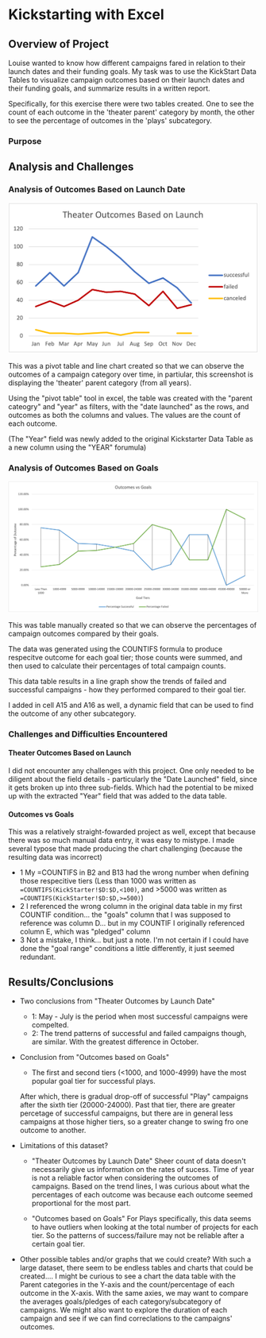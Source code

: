 # Kickstarting with Excel

## Overview of Project
Louise wanted to know how different campaigns fared in relation to their launch dates and their funding goals. My task was to use the KickStart Data Tables to visualize campaign outcomes based on their launch dates and their funding goals, and summarize results in a written report. 

Specifically, for this exercise there were two tables created. One to see the count of each outcome in the 'theater parent' category by month, the other to see the percentage of outcomes in the 'plays' subcategory.

### Purpose

## Analysis and Challenges


### Analysis of Outcomes Based on Launch Date

![Outcomes VS Launch](https://github.com/ahualoh/kickstarter-analysis/blob/main/Resources/Theater_Outcomes_vs_Launch.png)

This was a pivot table and line chart created so that we can observe the outcomes of a campaign category over time, in partiular, this screenshot is displaying the 'theater' parent category (from all years).

Using the "pivot table" tool in excel, the table was created with the "parent cateogry" and "year" as filters, with the "date launched" as the rows, and outcomes as both the columns and values. The values are the count of each outcome. 

(The "Year" field was newly added to the original Kickstarter Data Table as a new column using the "YEAR" forumula)

### Analysis of Outcomes Based on Goals

![Outcomes VS Goals](https://github.com/ahualoh/kickstarter-analysis/blob/main/Resources/Outcomes_vs_Goals.png)

This was table manually created so that we can observe the percentages of campaign outcomes compared by their goals. 

The data was generated using the COUNTIFS formula to produce respecitve outcome for each goal tier; those counts were summed, and then used to calculate their percentages of total campaign counts. 

This data table results in a line graph show the trends of failed and successful campaigns - how they performed compared to their goal tier. 

I added in cell A15 and A16 as well, a dynamic field that can be used to find the outcome of any other subcategory. 

### Challenges and Difficulties Encountered

#### Theater Outcomes Based on Launch
I did not encounter any challenges with this project. One only needed to be diligent about the field details - particularly the "Date Launched" field, since it gets broken up into three sub-fields. Which had the potential to be mixed up with the extracted "Year" field that was added to the data table. 

#### Outcomes vs Goals
This was a relatively straight-fowarded project as well, except that because there was so much manual data entry, it was easy to mistype. I made several typose that made producing the chart challenging (because the resulting data was incorrect)

- 1 My =COUNTIFS in B2 and B13 had the wrong number when defining those respecitive tiers (Less than 1000 was written as `=COUNTIFS(KickStarter!$D:$D,<100)`, and >5000 was written as `=COUNTIFS(KickStarter!$D:$D,>=500)`)
- 2 I referenced the wrong column in the original data table in my first COUNTIF condition... the "goals" column that I was supposed to reference was column D... but in my COUNTIF I originally referenced column E, which was "pledged" column
- 3 Not a mistake, I think... but just a note. I'm not certain if I could have done the "goal range" conditions a little differently, it just seemed redundant. 

## Results/Conclusions

- Two conclusions from "Theater Outcomes by Launch Date"
    - 1: May - July is the period when most successful campaigns were compelted.
    - 2: The trend patterns of successful and failed campaigns though, are similar. With the greatest difference in October.

- Conclusion from "Outcomes based on Goals"
    - The first and second tiers (<1000, and 1000-4999) have the most popular goal tier for successful plays.  

    After which, there is gradual drop-off of successful "Play" campaigns after the sixth tier (20000-24000). Past that tier, there are greater percetage of successful campaigns, but there are in general less campaigns at those higher tiers, so a greater change to swing fro one outcome to another. 


- Limitations of this dataset?
    - "Theater Outcomes by Launch Date"
    Sheer count of data doesn't necessarily give us information on the rates of sucess. Time of year is not a reliable factor when considering the outcomes of campaigns. Based on the trend lines, I was curious about what the percentages of each outcome was because each outcome seemed proportional for the most part. 

    - "Outcomes based on Goals"
    For Plays specifically, this data seems to have outliers when looking at the total number of projects for each tier. So the patterns of success/failure may not be reliable after a certain goal tier. 
    
- Other possible tables and/or graphs that we could create?
With such a large dataset, there seem to be endless tables and charts that could be created.... 
I might be curious to see a chart the data table with the Parent categories in the Y-axis and the count/percentage of each outcome in the X-axis. With the same axies, we may want to compare the averages goals/pledges of each category/subcategory of campaigns. We might also want to explore the duration of each campaign and see if we can find correclations to the campaigns' outcomes. 